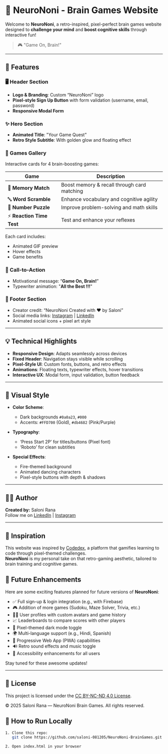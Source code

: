 # 🧠 NeuroNoni - Brain Games Website

Welcome to **NeuroNoni**, a retro-inspired, pixel-perfect brain games website designed to **challenge your mind** and **boost cognitive skills** through interactive fun!

> 🎮 "Game On, Brain!"

---

## 🚀 Features

### 🖥️ Header Section
- **Logo & Branding**: Custom “NeuroNoni” logo
- **Pixel-style Sign Up Button** with form validation (username, email, password)
- **Responsive Modal Form**

### ✨ Hero Section
- **Animated Title**: "Your Game Quest"
- **Retro Style Subtitle**: With golden glow and floating effect

### 🎯 Games Gallery
Interactive cards for 4 brain-boosting games:

| Game | Description |
|------|-------------|
| 🧩 **Memory Match** | Boost memory & recall through card matching |
| 🔤 **Word Scramble** | Enhance vocabulary and cognitive agility |
| 🔢 **Number Puzzle** | Improve problem-solving and math skills |
| ⚡ **Reaction Time Test** | Test and enhance your reflexes |

Each card includes:
- Animated GIF preview
- Hover effects
- Game benefits

### 💬 Call-to-Action
- Motivational message: “**Game On, Brain!**”
- Typewriter animation: "**All the Best !!!**"

### 🔻 Footer Section
- Creator credit: “NeuroNoni Created with ❤ by Saloni”
- Social media links: [Instagram](https://www.instagram.com/saloni_081205) | [LinkedIn](https://www.linkedin.com/in/saloni-rana-539a4436a?utm_source=share&utm_campaign=share_via&utm_content=profile&utm_medium=android_app)
- Animated social icons + pixel art style

---

## 💡 Technical Highlights

- **Responsive Design**: Adapts seamlessly across devices
- **Fixed Header**: Navigation stays visible while scrolling
- **Pixel-Style UI**: Custom fonts, buttons, and retro effects
- **Animations**: Floating texts, typewriter effects, hover transitions
- **Interactive UX**: Modal form, input validation, button feedback

---

## 🎨 Visual Style

- **Color Scheme**:  
  - Dark backgrounds `#0a0a23`, `#000`  
  - Accents: `#FFD700` (Gold), `#db4682` (Pink/Purple)

- **Typography**:  
  - ‘Press Start 2P’ for titles/buttons (Pixel font)  
  - ‘Roboto’ for clean subtitles

- **Special Effects**:  
  - Fire-themed background  
  - Animated dancing characters  
  - Pixel-style buttons with depth & shadows

---

## 👩‍💻 Author

**Created by:** Saloni Rana  
Follow me on [LinkedIn](https://www.linkedin.com/in/saloni-rana-539a4436a?utm_source=share&utm_campaign=share_via&utm_content=profile&utm_medium=android_app) | [Instagram](https://www.instagram.com/saloni_081205)

---

## 🙌 Inspiration

This website was inspired by [Codedex](https://www.codedex.io), a platform that gamifies learning to code through pixel-themed challenges.  
**NeuroNoni** is my personal take on that retro-gaming aesthetic, tailored to brain training and cognitive games.

## 🔮 Future Enhancements

Here are some exciting features planned for future versions of **NeuroNoni**:

- ✅ Full sign-up & login integration (e.g., with Firebase)
- 🎮 Addition of more games (Sudoku, Maze Solver, Trivia, etc.)
- 🧑‍💻 User profiles with custom avatars and game history
- 📈 Leaderboards to compare scores with other players
- 🎨 Pixel-themed dark mode toggle
- 🌍 Multi-language support (e.g., Hindi, Spanish)
- 📱 Progressive Web App (PWA) capabilities
- 🔊 Retro sound effects and music toggle
- 🧏 Accessibility enhancements for all users

Stay tuned for these awesome updates!

---

## 📄 License

This project is licensed under the [CC BY-NC-ND 4.0 License](https://creativecommons.org/licenses/by-nc-nd/4.0/).

© 2025 Saloni Rana — NeuroNoni Brain Games. All rights reserved.


## 📂 How to Run Locally

```bash
1. Clone this repo:
   git clone https://github.com/saloni-081205/NeuroNoni-BrainGames.git

2. Open index.html in your browser

